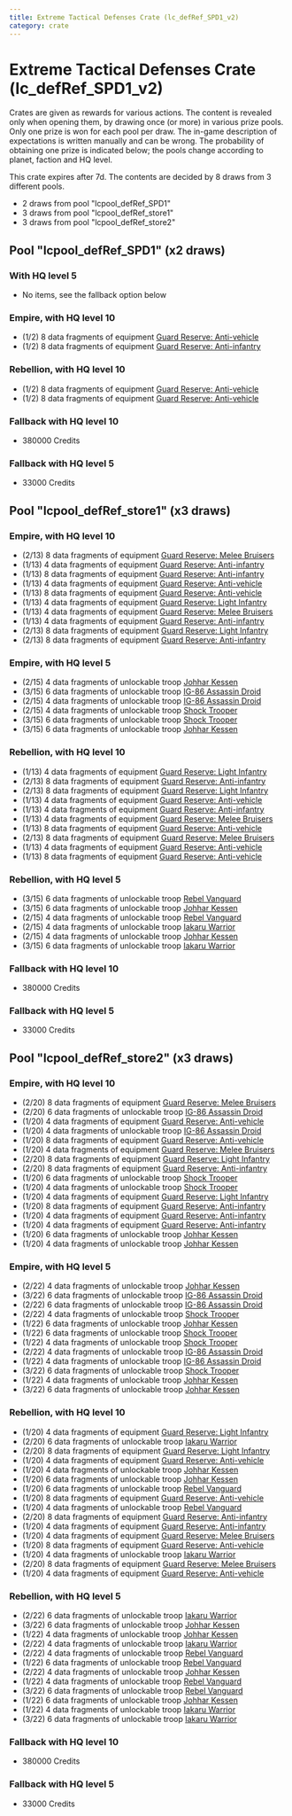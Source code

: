 ```yaml
---
title: Extreme Tactical Defenses Crate (lc_defRef_SPD1_v2)
category: crate
---
```


# Extreme Tactical Defenses Crate (lc_defRef_SPD1_v2)

Crates are given as rewards for various actions. The content is revealed only when opening them, by drawing once (or more) in various prize pools. Only one prize is won for each pool per draw. The in-game description of expectations is written manually and can be wrong. The probability of obtaining one prize is indicated below; the pools change according to planet, faction and HQ level.

This crate expires after 7d. The contents are decided by 8 draws from 3 different pools.
  * 2 draws from pool "lcpool_defRef_SPD1"
  * 3 draws from pool "lcpool_defRef_store1"
  * 3 draws from pool "lcpool_defRef_store2"

## Pool "lcpool_defRef_SPD1" (x2 draws)

### With HQ level 5

  * No items, see the fallback option below

### Empire, with HQ level 10

  * (1/2) 8 data fragments of equipment [Guard Reserve: Anti-vehicle](eqpEmpireFactorySummonHeavy)
  * (1/2) 8 data fragments of equipment [Guard Reserve: Anti-infantry](eqpEmpireBarracksSummonHeavy)

### Rebellion, with HQ level 10

  * (1/2) 8 data fragments of equipment [Guard Reserve: Anti-vehicle](eqpRebelFactorySummonHeavy)
  * (1/2) 8 data fragments of equipment [Guard Reserve: Anti-vehicle](eqpRebelBarracksSummonHeavy)

### Fallback with HQ level 10

  * 380000 Credits

### Fallback with HQ level 5

  * 33000 Credits

## Pool "lcpool_defRef_store1" (x3 draws)

### Empire, with HQ level 10

  * (2/13) 8 data fragments of equipment [Guard Reserve: Melee Bruisers](eqpEmpireBarracksSummonMedium)
  * (1/13) 4 data fragments of equipment [Guard Reserve: Anti-infantry](eqpEmpireBarracksSummonHeavy)
  * (1/13) 8 data fragments of equipment [Guard Reserve: Anti-infantry](eqpEmpireBarracksSummonHeavy)
  * (1/13) 4 data fragments of equipment [Guard Reserve: Anti-vehicle](eqpEmpireFactorySummonHeavy)
  * (1/13) 8 data fragments of equipment [Guard Reserve: Anti-vehicle](eqpEmpireFactorySummonHeavy)
  * (1/13) 4 data fragments of equipment [Guard Reserve: Light Infantry](eqpEmpireBarracksSummonLight)
  * (1/13) 4 data fragments of equipment [Guard Reserve: Melee Bruisers](eqpEmpireBarracksSummonMedium)
  * (1/13) 4 data fragments of equipment [Guard Reserve: Anti-infantry](eqpEmpireFactorySummonLight)
  * (2/13) 8 data fragments of equipment [Guard Reserve: Light Infantry](eqpEmpireBarracksSummonLight)
  * (2/13) 8 data fragments of equipment [Guard Reserve: Anti-infantry](eqpEmpireFactorySummonLight)

### Empire, with HQ level 5

  * (2/15) 4 data fragments of unlockable troop [Johhar Kessen](EmpireJohhar)
  * (3/15) 6 data fragments of unlockable troop [IG-86 Assassin Droid](IG86Droid)
  * (2/15) 4 data fragments of unlockable troop [IG-86 Assassin Droid](IG86Droid)
  * (2/15) 4 data fragments of unlockable troop [Shock Trooper](Shock)
  * (3/15) 6 data fragments of unlockable troop [Shock Trooper](Shock)
  * (3/15) 6 data fragments of unlockable troop [Johhar Kessen](EmpireJohhar)

### Rebellion, with HQ level 10

  * (1/13) 4 data fragments of equipment [Guard Reserve: Light Infantry](eqpRebelBarracksSummonLight)
  * (2/13) 8 data fragments of equipment [Guard Reserve: Anti-infantry](eqpRebelFactorySummonLight)
  * (2/13) 8 data fragments of equipment [Guard Reserve: Light Infantry](eqpRebelBarracksSummonLight)
  * (1/13) 4 data fragments of equipment [Guard Reserve: Anti-vehicle](eqpRebelFactorySummonHeavy)
  * (1/13) 4 data fragments of equipment [Guard Reserve: Anti-infantry](eqpRebelFactorySummonLight)
  * (1/13) 4 data fragments of equipment [Guard Reserve: Melee Bruisers](eqpRebelBarracksSummonMedium)
  * (1/13) 8 data fragments of equipment [Guard Reserve: Anti-vehicle](eqpRebelFactorySummonHeavy)
  * (2/13) 8 data fragments of equipment [Guard Reserve: Melee Bruisers](eqpRebelBarracksSummonMedium)
  * (1/13) 4 data fragments of equipment [Guard Reserve: Anti-vehicle](eqpRebelBarracksSummonHeavy)
  * (1/13) 8 data fragments of equipment [Guard Reserve: Anti-vehicle](eqpRebelBarracksSummonHeavy)

### Rebellion, with HQ level 5

  * (3/15) 6 data fragments of unlockable troop [Rebel Vanguard](Vanguard)
  * (3/15) 6 data fragments of unlockable troop [Johhar Kessen](RebelJohhar)
  * (2/15) 4 data fragments of unlockable troop [Rebel Vanguard](Vanguard)
  * (2/15) 4 data fragments of unlockable troop [Iakaru Warrior](IakaruWarrior)
  * (2/15) 4 data fragments of unlockable troop [Johhar Kessen](RebelJohhar)
  * (3/15) 6 data fragments of unlockable troop [Iakaru Warrior](IakaruWarrior)

### Fallback with HQ level 10

  * 380000 Credits

### Fallback with HQ level 5

  * 33000 Credits

## Pool "lcpool_defRef_store2" (x3 draws)

### Empire, with HQ level 10

  * (2/20) 8 data fragments of equipment [Guard Reserve: Melee Bruisers](eqpEmpireBarracksSummonMedium)
  * (2/20) 6 data fragments of unlockable troop [IG-86 Assassin Droid](IG86Droid)
  * (1/20) 4 data fragments of equipment [Guard Reserve: Anti-vehicle](eqpEmpireFactorySummonHeavy)
  * (1/20) 4 data fragments of unlockable troop [IG-86 Assassin Droid](IG86Droid)
  * (1/20) 8 data fragments of equipment [Guard Reserve: Anti-vehicle](eqpEmpireFactorySummonHeavy)
  * (1/20) 4 data fragments of equipment [Guard Reserve: Melee Bruisers](eqpEmpireBarracksSummonMedium)
  * (2/20) 8 data fragments of equipment [Guard Reserve: Light Infantry](eqpEmpireBarracksSummonLight)
  * (2/20) 8 data fragments of equipment [Guard Reserve: Anti-infantry](eqpEmpireFactorySummonLight)
  * (1/20) 6 data fragments of unlockable troop [Shock Trooper](Shock)
  * (1/20) 4 data fragments of unlockable troop [Shock Trooper](Shock)
  * (1/20) 4 data fragments of equipment [Guard Reserve: Light Infantry](eqpEmpireBarracksSummonLight)
  * (1/20) 8 data fragments of equipment [Guard Reserve: Anti-infantry](eqpEmpireBarracksSummonHeavy)
  * (1/20) 4 data fragments of equipment [Guard Reserve: Anti-infantry](eqpEmpireBarracksSummonHeavy)
  * (1/20) 4 data fragments of equipment [Guard Reserve: Anti-infantry](eqpEmpireFactorySummonLight)
  * (1/20) 6 data fragments of unlockable troop [Johhar Kessen](EmpireJohhar)
  * (1/20) 4 data fragments of unlockable troop [Johhar Kessen](EmpireJohhar)

### Empire, with HQ level 5

  * (2/22) 4 data fragments of unlockable troop [Johhar Kessen](EmpireJohhar)
  * (3/22) 6 data fragments of unlockable troop [IG-86 Assassin Droid](IG86Droid)
  * (2/22) 6 data fragments of unlockable troop [IG-86 Assassin Droid](IG86Droid)
  * (2/22) 4 data fragments of unlockable troop [Shock Trooper](Shock)
  * (1/22) 6 data fragments of unlockable troop [Johhar Kessen](EmpireJohhar)
  * (1/22) 6 data fragments of unlockable troop [Shock Trooper](Shock)
  * (1/22) 4 data fragments of unlockable troop [Shock Trooper](Shock)
  * (2/22) 4 data fragments of unlockable troop [IG-86 Assassin Droid](IG86Droid)
  * (1/22) 4 data fragments of unlockable troop [IG-86 Assassin Droid](IG86Droid)
  * (3/22) 6 data fragments of unlockable troop [Shock Trooper](Shock)
  * (1/22) 4 data fragments of unlockable troop [Johhar Kessen](EmpireJohhar)
  * (3/22) 6 data fragments of unlockable troop [Johhar Kessen](EmpireJohhar)

### Rebellion, with HQ level 10

  * (1/20) 4 data fragments of equipment [Guard Reserve: Light Infantry](eqpRebelBarracksSummonLight)
  * (2/20) 6 data fragments of unlockable troop [Iakaru Warrior](IakaruWarrior)
  * (2/20) 8 data fragments of equipment [Guard Reserve: Light Infantry](eqpRebelBarracksSummonLight)
  * (1/20) 4 data fragments of equipment [Guard Reserve: Anti-vehicle](eqpRebelFactorySummonHeavy)
  * (1/20) 4 data fragments of unlockable troop [Johhar Kessen](RebelJohhar)
  * (1/20) 6 data fragments of unlockable troop [Johhar Kessen](RebelJohhar)
  * (1/20) 6 data fragments of unlockable troop [Rebel Vanguard](Vanguard)
  * (1/20) 8 data fragments of equipment [Guard Reserve: Anti-vehicle](eqpRebelBarracksSummonHeavy)
  * (1/20) 4 data fragments of unlockable troop [Rebel Vanguard](Vanguard)
  * (2/20) 8 data fragments of equipment [Guard Reserve: Anti-infantry](eqpRebelFactorySummonLight)
  * (1/20) 4 data fragments of equipment [Guard Reserve: Anti-infantry](eqpRebelFactorySummonLight)
  * (1/20) 4 data fragments of equipment [Guard Reserve: Melee Bruisers](eqpRebelBarracksSummonMedium)
  * (1/20) 8 data fragments of equipment [Guard Reserve: Anti-vehicle](eqpRebelFactorySummonHeavy)
  * (1/20) 4 data fragments of unlockable troop [Iakaru Warrior](IakaruWarrior)
  * (2/20) 8 data fragments of equipment [Guard Reserve: Melee Bruisers](eqpRebelBarracksSummonMedium)
  * (1/20) 4 data fragments of equipment [Guard Reserve: Anti-vehicle](eqpRebelBarracksSummonHeavy)

### Rebellion, with HQ level 5

  * (2/22) 6 data fragments of unlockable troop [Iakaru Warrior](IakaruWarrior)
  * (3/22) 6 data fragments of unlockable troop [Johhar Kessen](RebelJohhar)
  * (1/22) 4 data fragments of unlockable troop [Johhar Kessen](RebelJohhar)
  * (2/22) 4 data fragments of unlockable troop [Iakaru Warrior](IakaruWarrior)
  * (2/22) 4 data fragments of unlockable troop [Rebel Vanguard](Vanguard)
  * (1/22) 6 data fragments of unlockable troop [Rebel Vanguard](Vanguard)
  * (2/22) 4 data fragments of unlockable troop [Johhar Kessen](RebelJohhar)
  * (1/22) 4 data fragments of unlockable troop [Rebel Vanguard](Vanguard)
  * (3/22) 6 data fragments of unlockable troop [Rebel Vanguard](Vanguard)
  * (1/22) 6 data fragments of unlockable troop [Johhar Kessen](RebelJohhar)
  * (1/22) 4 data fragments of unlockable troop [Iakaru Warrior](IakaruWarrior)
  * (3/22) 6 data fragments of unlockable troop [Iakaru Warrior](IakaruWarrior)

### Fallback with HQ level 10

  * 380000 Credits

### Fallback with HQ level 5

  * 33000 Credits